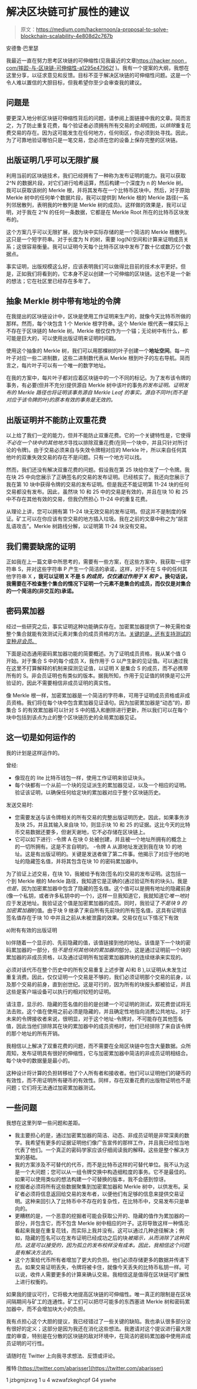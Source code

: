 # 解决区块链可扩展性的建议

> 原文：<https://medium.com/hackernoon/a-proposal-to-solve-blockchain-scalability-4e808d2c767b>

安德鲁·巴里瑟

我最近一直在努力思考区块链的可伸缩性(见我最近的文章[https://hacker noon . com/摔跤-与-区块链-可伸缩性-a1295e47962f](https://hackernoon.com/wrestling-with-blockchain-scalability-a1295e47962f) )。我有一个提案的大纲，我想在这里分享，以征求意见和反馈。目标不亚于解决区块链的可伸缩性问题。这是一个令人难以置信的大胆目标，但我希望你至少会审查我的建议。

## 问题是

要更深入地分析区块链可伸缩性背后的问题，请参阅上面链接中我的文章。简而言之，为了防止重复花费，每个验证者必须拥有所有交易的*全局*视图，以*排除*重复花费交易的存在。因为这可能发生在任何地方，任何街区，你必须到处寻找。因此，为了可靠地验证哪怕只是一笔交易，您必须在您的设备上保存完整的区块链。

## 出版证明几乎可以无限扩展

利用当前的区块链技术，我们已经拥有了一种称为发布证明的能力。我可以获取 2^N 的数据片段，对它们进行哈希运算，然后构建一个深度为 n 的 Merkle 树。我可以获取该树的 Merkle 根，并将其发布在一个比特币区块中。然后，对于原始 Merkle 树中的任何单个数据片段，我可以提供到 Merkle 根的 Merkle 路径(一系列邻居散列，表明我的叶散列是 Merkle 树的成员)。这样做的效果是，我可以证明，对于我在 2^N 的任何一条数据，它都是在 Merkle Root 所在的比特币区块发布的。

这个方案几乎可以无限扩展，因为块中实际存储的是一个简洁的 Merkle 根散列。这只是一个短字符串。对于长度为 N 的树，需要 log(N)空间和计算来证明成员关系；这很容易衡量。我可以证明今天每个比特币区块中发布了数十亿或数万亿个数据点。

事实证明，出版规模这么好，应该表明我们可以做得比目前的技术水平更好。但是，正如我们将看到的，它本身不足以创建一个可伸缩的区块链。这也不是一个新的想法；它在社区里已经存在多年了。

## 抽象 Merkle 树中带有地址的令牌

在我提出的区块链设计中，区块是使用工作证明来生产的，就像今天比特币所做的那样。然而，每个块包含 1 个 Merkle 根字符串。这个 Merkle 根代表一棵实际上不存在于区块链的 Merkle 树。Merkle 根仅仅作为一个锚；无论树中有什么，都可能是巨大的，可以使用出版证明来证明时间戳。

使用这个抽象的 Merkle 树，我们可以用那棵树的叶子创建一个**地址空间**。每一片叶子对应一些二进制数，这些二进制数代表从 Merkle 根到叶子的左右导航。简而言之，每片叶子可以有一个唯一的数字地址。

在我的方案中，每片叶子都对应着区块链中的一个不同的标记。为了发布该令牌的事务，有必要(但并不充分)提供源自 Merkle 树中该叶的事务*的发布证明。证明发布的 Merkle 路径也将证明该事务源自 Merkle Leaf 的事实。源自不同叶(而不是对应于该令牌的叶)的原本有效的事务是无效的。*

## 出版证明并不能防止双重花费

以上给了我们一定的能力，但并不能防止双重花费。它的一个关键特性是，它使得*不必在一个块中的其他地方*寻找以排除双重花费(在同一个块中，并且只针对所讨论的令牌)。由于交易必须来自与失效令牌相对应的 Merkle 叶，所以来自任何其他叶的双重失效交易的存在不是问题。只有一个地方可以找。

然而，我们还没有解决双重花费的问题。假设我在第 25 块给你发了一个令牌。我在块 25 中向您展示了正确签名的交易的发布证明。已经核实了。我还向您展示了我在第 10 块中获得令牌的交易的发布证明。但是我还不能证明第 11-24 块的任何交易都没有发布。因此，虽然块 10 和 25 中的交易是有效的，并且在块 10 和 25 中不存在其他有效的交易，但我仍然担心 11–24 中的重复花费。

从理论上讲，您可以拥有第 11–24 块无效交易的发布证明。但这并不是制度的保证。矿工可以在你应该有空交易的地方插入垃圾。我在之前的文章中称之为“胡言乱语攻击”。Merkle 树路线分解，以证明第 11-24 块没有交易。

## 我们需要缺席的证明

正如我在上一篇文章中所思考的，需要有一些方案，在这些方案中，我获取一组字符串 S，并对这些字符串 P 产生一个简洁的承诺，这样，对于不在 S 中的任何其他字符串 X **，我可以证明 X 不是 S *的成员，仅仅通过作用于 X 和 P* 。换句话说，我需要在不检查整个集合的情况下证明一个元素不是集合的成员，而仅仅是对集合的一个简洁的(非交互的)承诺。**

## 密码累加器

经过一些研究之后，事实证明这种功能确实存在。加密累加器提供了一种无需检查整个集合就能有效测试元素对集合的成员资格的方法。[关键的是，还有支持测试的变种*非会员*。](https://www.cs.purdue.edu/homes/ninghui/papers/accumulator_acns07.pdf)

下面是动态通用密码累加器功能的简要概述。为了证明成员资格，我从某个值 G 开始。对于集合 S 中的每个成员 X，我作用于 G 以产生新的见证值。可以通过我在这里不打算解释的机制来探测见证值，以证明 X 是集合 S 的成员，而不必携带所有的 S。非会员证明也有类似的版本。据我所知，作用于见证值的转换是可公开验证的，因此不需要相信非成员证明的真实性。

像 Merkle 根一样，加密累加器是一个简洁的字符串，可用于证明成员资格或非成员资格。我们将在每个块中包含累加器见证语句。因为加密累加器是“动态”的，即集合 S 的有效累加器可以针对 S 中的插入和删除进行更新，所以我们可以在每个块中包括到该点为止的整个区块链历史的全局累加器见证。

## 这一切是如何运作的

我的计划是这样运作的。

曾经:

*   像现在的 lite 比特币钱包一样，使用工作证明来验证块头。
*   每个块都有一个从前一个块的见证派生的累加器见证，以及一个相应的证明。验证该证明，以确保任何给定块的累加器对应于整个区块链历史。

发送交易时:

*   您需要发送与该令牌相关的所有交易的完整出版证明历史。因此，如果事务涉及块 25，并且其输入来自块 10，则显示块 10 和 25 的证据。这比今天的比特币交易数据还要多，但谢天谢地，它不必存储在区块链上。
*   它可以如下进行:
    -令牌 A 在块 0 处被创建，并且被一个地址所拥有的概念上的一切所拥有。这是不言自明的。
    -令牌 A 从源地址发送到我在块 10 的地址。这是有出版证明的。关键是发送者做了第二件事。他揭示了对应于他的地址的隐藏签名值，并将其包含在块 10 的密码累加器中。

为了验证上述交易，在块 10，我被给予有效(签名的)交易的发布证明。这包括一个到 Merkle 根的 Merkle 路径，我知道它是正确的(通过验证所有的块头)。我是*也是*，因为加密累加器中包含了隐藏的签名值。这个值可以是拥有地址的隐藏前身(像一个私钥，或者许多私钥中的一个)，这样一旦我知道它，我就知道它*唯一地*对应于发送地址。我验证这个值是加密累加器的成员。同时，我验证了*不是块 9 的加密累加器*的值。由于块 9 继承了来自所有先前块的所有签名值，这具有证明该签名值存在于块 10 中并且之前从未被泄露的效果。交易仅在以下情况下有效

a)附有有效的出版证明

b)伴随着一个显示的、先前隐藏的值，该值链接到他的地址。该值是下一个块的密码累加器的一部分，但*不是任何其他块的累加器的*部分。这是通过证明前一个块的累加器的非成员资格，以及通过证明所有加密累加器跨块的连续继承来实现的。

必须对该代币在整个历史中的所有交易重复上述步骤 A)和 B ),以证明从未发生过重复消费。因此，仅仅证明一个交易是不够的，我们必须证明那个交易的前身，以及那个交易的前身，直到创世纪。这是可行的，因为所有的块报头都被验证，并且这些是客户端设备可以执行的相对较短的证明。

请注意，显示的、隐藏的签名值的目的是创建一个可证明的测试，双花费尝试将无法击败。这个值在使用之前必须是隐藏的，并且确定性地指向消费公共地址。对于未来的令牌接收者来说，很明显，对于这个地址-令牌对，不可能存在其他签名值，因此当他们排除其在块的累加器中的成员资格时，他们已经排除了来自该令牌的那个地址的所有开销。

我相信以上解决了双重花费的问题，而不需要在全局区块链中包含大量数据。众所周知，发布证明具有很好的伸缩性，它与加密累加器中简洁的非成员证明相结合。每个块中的数据量是最小的。

这种设计将计算的负担转移给了个人所有者和接收者。他们可以证明他们的硬币的有效性，而不用证明所有硬币的有效性。同样，存在双重花费的出版物证明也不是问题；它们将无法通过加密累加器测试。

## 一些问题

我想在这里列举一些问题和差距。

*   我主要担心的是，通过加密累加器的简洁、动态、非成员证明是非常深奥的数学。我希望有更多的证据证明他们像广告宣传的那样工作，并且我已经恰当地代表了他们。一个真正的密码学家应该仔细阅读我的解释。这些是整个解决方案的基础。
*   我的方案涉及不可替代的代币，而不是比特币这样的可替代单位。我不认为这是一个大问题；您可以从一组令牌交换中构造细粒度的事务。它不是最佳的。如果可以使用类似的想法构建一个可替换的版本，我不会感到惊讶。
*   挖掘者必须将所有这些数据聚集到加密累加器和 Merkle 树中，以供发布。采矿者必须将信息返回给交易的发布者，以便他们有足够的信息来提供交易证明。这种来回引入了比特币中不存在的复杂性，在比特币中，交易发布只是单向的。
*   更糟糕的是，一个恶意的挖掘者可能会获取公开的、隐藏的值作为累加器的一部分，并包含它，而不包含 Merkle 树中相应的叶子。这将导致这样一种情况:看起来我是在重复花钱，而实际上我并没有。这可以通过几种途径解决；例如，隐藏的签名可以在发布证明已经成功之后的块*被揭示，从而消除了这种风险。这是可以接受的，因为孤立的发布校样没有成本。因此，我相信这个问题是有解决方法的。*
*   这个方案给代币所有者增加了更大的负担。他们必须存储更多的数据并传递下去。如果交易证明丢失，令牌将被卡住，就像今天丢失的比特币私钥一样。可以说，收件人需要更多的计算来确认交易。我相信这是值得在区块链可扩展性上进行权衡的。

如果我的提议可行，它将极大地提高区块链的可伸缩性。唯一真正的限制是在区块间隔期间与矿工的连通性。矿工们可以把尽可能多的东西塞进 Merkle 树和密码累加器中，而不会增加块大小的负担。

我有点担心这个大胆的提议，我已经错过了一些关键的缺陷。我也承认很多部分没有很好的定义；这部分是因为我还在消化这些想法。我邀请对这个提议进行最大限度的审查，特别是在分散的区块链的敌对环境中，在简洁的密码累加器中使用非成员证明的可行性。

请随时在 Twitter 上向我寻求想法、反馈或评论。

推特:[https://twitter.com/abarisser](https://twitter.com/abarisser)

1 jzbgmjzxvg 1 u 4 wzwafzkeghcpf G4 yswhe